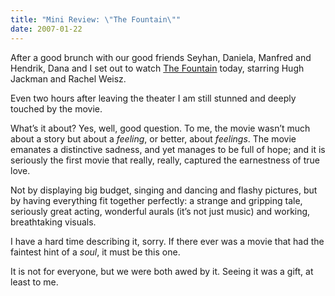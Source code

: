 ```yaml
---
title: "Mini Review: \"The Fountain\""
date: 2007-01-22
---
```


After a good brunch with our good friends Seyhan, Daniela, Manfred and Hendrik, Dana and I set out to watch [The Fountain][1] today, starring Hugh Jackman and Rachel Weisz.

Even two hours after leaving the theater I am still stunned and deeply touched by the movie.

What’s it about? Yes, well, good question. To me, the movie wasn’t much about a story but about a _feeling_, or better, about _feelings_. The movie emanates a distinctive sadness, and yet manages to be full of hope; and it is seriously the first movie that really, really, captured the earnestness of true love.

Not by displaying big budget, singing and dancing and flashy pictures, but by having everything fit together perfectly: a strange and gripping tale,
seriously great acting, wonderful aurals (it’s not just music) and working,
breathtaking visuals.

I have a hard time describing it, sorry. If there ever was a movie that had the faintest hint of a _soul_, it must be this one.

It is not for everyone, but we were both awed by it. Seeing it was a gift, at least to me.

[1]: http://en.wikipedia.org/wiki/The_Fountain

